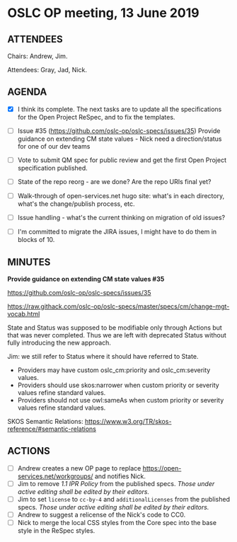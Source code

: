 # OSLC OP meeting, 13 June 2019

ATTENDEES
---------

Chairs: Andrew, Jim.

Attendees: Gray, Jad, Nick.

AGENDA
------

- [x] I think its complete. The next tasks are to update all the specifications for the Open Project ReSpec, and to fix the templates.
- [ ] Issue #35 (https://github.com/oslc-op/oslc-specs/issues/35) Provide guidance on extending CM state values - Nick need a direction/status for one of our dev teams
- [ ] Vote to submit QM spec for public review and get the first Open Project specification published.
- [ ] State of the repo reorg - are we done? Are the repo URIs final yet?
- [ ] Walk-through of open-services.net hugo site: what's in each directory, what's the change/publish process, etc.
- [ ] Issue handling - what's the current thinking on migration of old issues?
- [ ] I'm committed to migrate the JIRA issues, I might have to do them in blocks of 10.


MINUTES
-------

**Provide guidance on extending CM state values #35**

https://github.com/oslc-op/oslc-specs/issues/35

https://raw.githack.com/oslc-op/oslc-specs/master/specs/cm/change-mgt-vocab.html

State and Status was supposed to be modifiable only through Actions but that was never completed. Thus we are left with deprecated Status without fully introducing the new approach.

Jim: we still refer to Status where it should have referred to State.

* Providers may have custom oslc_cm:priority and oslc_cm:severity values.
* Providers should use skos:narrower when custom priority or severity values refine standard values.
* Providers should not use owl:sameAs when custom priority or severity values refine standard values.

SKOS Semantic Relations: https://www.w3.org/TR/skos-reference/#semantic-relations


ACTIONS
-------

- [ ] Andrew creates a new OP page to replace https://open-services.net/workgroups/ and notifies Nick.
- [ ] Jim to remove _1.1 IPR Policy_ from the published specs. _Those under active editing shall be edited by their editors._
- [ ] Jim to set `license` to `cc-by-4` and `additionalLicenses` from the published specs. _Those under active editing shall be edited by their editors._
- [ ] Andrew to suggest a relicense of the Nick's code to CC0.
- [ ] Nick to merge the local CSS styles from the Core spec into the base style in the ReSpec styles.
